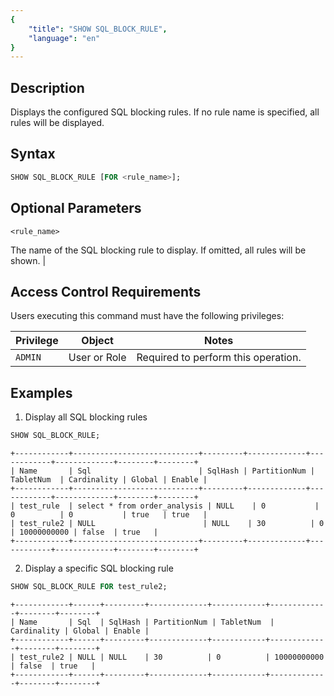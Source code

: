 ```yaml
---
{
    "title": "SHOW SQL_BLOCK_RULE",
    "language": "en"
}
---
```


<!--
Licensed to the Apache Software Foundation (ASF) under one
or more contributor license agreements.  See the NOTICE file
distributed with this work for additional information
regarding copyright ownership.  The ASF licenses this file
to you under the Apache License, Version 2.0 (the
"License"); you may not use this file except in compliance
with the License.  You may obtain a copy of the License at

  http://www.apache.org/licenses/LICENSE-2.0

Unless required by applicable law or agreed to in writing,
software distributed under the License is distributed on an
"AS IS" BASIS, WITHOUT WARRANTIES OR CONDITIONS OF ANY
KIND, either express or implied.  See the License for the
specific language governing permissions and limitations
under the License.
-->


## Description  
Displays the configured SQL blocking rules. If no rule name is specified, all rules will be displayed.  

## Syntax  
```sql
SHOW SQL_BLOCK_RULE [FOR <rule_name>];
```

## Optional Parameters  

`<rule_name>`

The name of the SQL blocking rule to display. If omitted, all rules will be shown. |

## Access Control Requirements  

Users executing this command must have the following privileges:  

| Privilege | Object        | Notes  |
|-----------|--------------|--------|
| `ADMIN`   | User or Role | Required to perform this operation. |

## Examples  

1. Display all SQL blocking rules  
```sql
SHOW SQL_BLOCK_RULE;
```

```text
+------------+----------------------------+---------+-------------+------------+-------------+--------+--------+
| Name       | Sql                        | SqlHash | PartitionNum | TabletNum  | Cardinality | Global | Enable |
+------------+----------------------------+---------+-------------+------------+-------------+--------+--------+
| test_rule  | select * from order_analysis | NULL    | 0           | 0          | 0           | true   | true   |
| test_rule2 | NULL                        | NULL    | 30          | 0          | 10000000000 | false  | true   |
+------------+----------------------------+---------+-------------+------------+-------------+--------+--------+
```

2. Display a specific SQL blocking rule  
```sql
SHOW SQL_BLOCK_RULE FOR test_rule2;
```

```text
+------------+------+---------+-------------+------------+-------------+--------+--------+
| Name       | Sql  | SqlHash | PartitionNum | TabletNum  | Cardinality | Global | Enable |
+------------+------+---------+-------------+------------+-------------+--------+--------+
| test_rule2 | NULL | NULL    | 30          | 0          | 10000000000 | false  | true   |
+------------+------+---------+-------------+------------+-------------+--------+--------+
```
